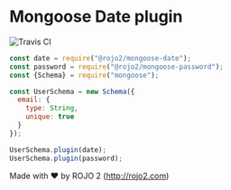 # Mongoose Date plugin
![Travis CI](https://travis-ci.org/rojo2/mongoose-date.svg?branch=master)

```javascript
const date = require("@rojo2/mongoose-date");
const password = require("@rojo2/mongoose-password");
const {Schema} = require("mongoose");

const UserSchema = new Schema({
  email: {
    type: String,
    unique: true
  }
});

UserSchema.plugin(date);
UserSchema.plugin(password);

```

Made with ❤ by ROJO 2 (http://rojo2.com)

